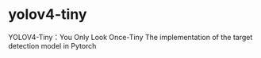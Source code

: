 # yolov4-tiny
YOLOV4-Tiny：You Only Look Once-Tiny The implementation of the target detection model in Pytorch
